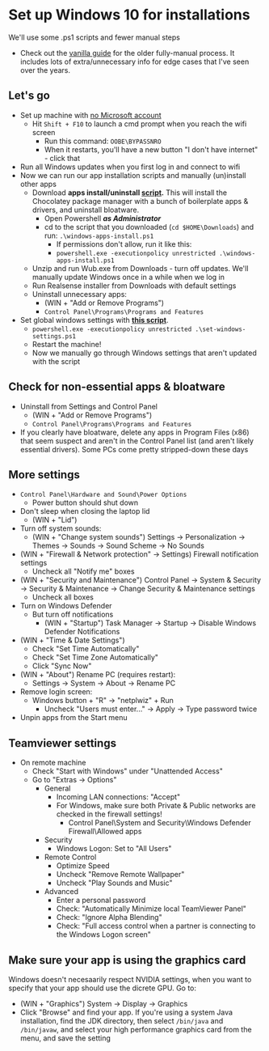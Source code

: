 # Set up Windows 10 for installations

We'll use some .ps1 scripts and fewer manual steps

* Check out the [vanilla guide](./windows-setup.md) for the older fully-manual process. It includes lots of extra/unnecessary info for edge cases that I've seen over the years.

## Let's go

- Set up machine with [no Microsoft account](https://github.com/cacheflowe/haxademic/blob/master/guides/windows-setup.md?plain=1#L5-L12) 
  - Hit `Shift + F10` to launch a cmd prompt when you reach the wifi screen
    * Run this command: `OOBE\BYPASSNRO`
    - When it restarts, you'll have a new button "I don't have internet" - click that
- Run all Windows updates when you first log in and connect to wifi
- Now we can run our app installation scripts and manually (un)install other apps
  - Download **apps install/uninstall [script](../scripts/windows-setup/windows-apps-install.ps1).** This will install the Chocolatey package manager with a bunch of boilerplate apps & drivers, and uninstall bloatware.
    - Open Powershell ***as Administrator***
    - cd to the script that you downloaded (`cd $HOME\Downloads`) and run: `.\windows-apps-install.ps1`
        - If permissions don't allow, run it like this:
        - `powershell.exe -executionpolicy unrestricted .\windows-apps-install.ps1`
  - Unzip and run Wub.exe from Downloads - turn off updates. We'll manually update Windows once in a while when we log in
  - Run Realsense installer from Downloads with default settings
  - Uninstall unnecessary apps:
    - (WIN + "Add or Remove Programs") 
    - `Control Panel\Programs\Programs and Features`
- Set global windows settings with [**this script**](../scripts/windows-setup/set-windows-settings.ps1).
    - `powershell.exe -executionpolicy unrestricted .\set-windows-settings.ps1`
    - Restart the machine!
    - Now we manually go through Windows settings that aren't updated with the script

## Check for non-essential apps & bloatware

* Uninstall from Settings and Control Panel
  * (WIN + "Add or Remove Programs") 
  * `Control Panel\Programs\Programs and Features`
* If you clearly have bloatware, delete any apps in Program Files (x86) that seem suspect and aren't in the Control Panel list (and aren't likely essential drivers). Some PCs come pretty stripped-down these days

## More settings

* `Control Panel\Hardware and Sound\Power Options`
  * Power button should shut down
* Don't sleep when closing the laptop lid
  * (WIN + "Lid")
* Turn off system sounds:
  * (WIN + "Change system sounds") Settings -> Personalization -> Themes -> Sounds -> Sound Scheme -> No Sounds
* (WIN + "Firewall & Network protection" -> Settings) Firewall notification settings
  * Uncheck all "Notify me" boxes
* (WIN + "Security and Maintenance") Control Panel -> System & Security -> Security & Maintenance -> Change Security & Maintenance settings
  * Uncheck all boxes
* Turn on Windows Defender
  * But turn off notifications
    * (WIN + "Startup") Task Manager -> Startup -> Disable Windows Defender Notifications
* (WIN + "Time & Date Settings") 
  * Check "Set Time Automatically"
  * Check "Set Time Zone Automatically"
  * Click "Sync Now"
* (WIN + "About") Rename PC (requires restart):
  * Settings -> System -> About -> Rename PC
* Remove login screen:
  * Windows button + "R" -> "netplwiz" + Run
    * Uncheck "Users must enter..." -> Apply -> Type password twice
* Unpin apps from the Start menu


## Teamviewer settings

* On remote machine
  * Check "Start with Windows" under "Unattended Access"
  * Go to "Extras -> Options"
    * General 
      * Incoming LAN connections: "Accept"
      * For Windows, make sure both Private & Public networks are checked in the firewall settings!
        * Control Panel\System and Security\Windows Defender Firewall\Allowed apps
    * Security
      * Windows Logon: Set to "All Users"
    * Remote Control
      * Optimize Speed
      * Uncheck "Remove Remote Wallpaper"
      * Uncheck "Play Sounds and Music"
    * Advanced
      * Enter a personal password
      * Check: "Automatically Minimize local TeamViewer Panel"
      * Check: "Ignore Alpha Blending"
      * Check: "Full access control when a partner is connecting to the Windows Logon screen"


## Make sure your app is using the graphics card

Windows doesn't necesaarily respect NVIDIA settings, when you want to specify that your app should use the dicrete GPU. Go to: 

* (WIN + "Graphics") System -> Display -> Graphics
* Click "Browse" and find your app. If you're using a system Java installation, find the JDK directory, then select `/bin/java` and `/bin/javaw`, and select your high performance graphics card from the menu, and save the setting

